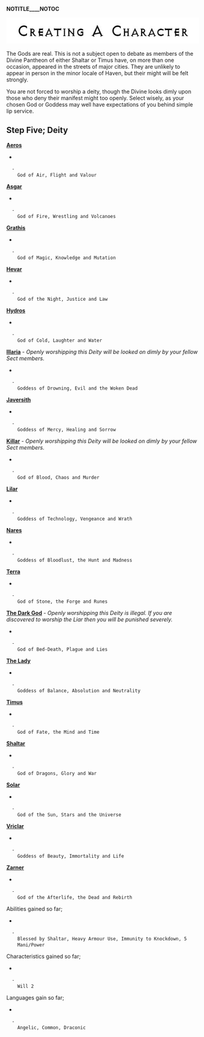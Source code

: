 __NOTITLE____NOTOC__

<div class="center" style="width: auto; margin-left: auto; margin-right: auto;">

![<File:CharGen.jpg>](CharGen.jpg "File:CharGen.jpg")

</div>

The Gods are real. This is not a subject open to debate as members of
the Divine Pantheon of either Shaltar or Timus have, on more than one
occasion, appeared in the streets of major cities. They are unlikely to
appear in person in the minor locale of Haven, but their might will be
felt strongly.

You are not forced to worship a deity, though the Divine looks dimly
upon those who deny their manifest might too openly. Select wisely, as
your chosen God or Goddess may well have expectations of you behind
simple lip service.

## **Step Five; Deity**

**[Aeros](GoldAngelEarthCA "wikilink")**

  -

      -
        God of Air, Flight and Valour

**[Asgar](GoldAngelEarthCAs "wikilink")**

  -

      -
        God of Fire, Wrestling and Volcanoes

**[Grathis](GoldAngelEarthCG "wikilink")**

  -

      -
        God of Magic, Knowledge and Mutation

**[Hevar](GoldAngelEarthCH "wikilink")**

  -

      -
        God of the Night, Justice and Law

**[Hydros](GoldAngelEarthCHy "wikilink")**

  -

      -
        God of Cold, Laughter and Water

**[Illaria](GoldAngelEarthCI "wikilink")** - *Openly worshipping this
Deity will be looked on dimly by your fellow Sect members.*

  -

      -
        Goddess of Drowning, Evil and the Woken Dead

**[Javersith](GoldAngelEarthCJ "wikilink")**

  -

      -
        Goddess of Mercy, Healing and Sorrow

**[Killar](GoldAngelEarthCK "wikilink")** - *Openly worshipping this
Deity will be looked on dimly by your fellow Sect members.*

  -

      -
        God of Blood, Chaos and Murder

**[Lilar](GoldAngelEarthCL "wikilink")**

  -

      -
        Goddess of Technology, Vengeance and Wrath

**[Nares](GoldAngelEarthCN "wikilink")**

  -

      -
        Goddess of Bloodlust, the Hunt and Madness

**[Terra](GoldAngelEarthCT "wikilink")**

  -

      -
        God of Stone, the Forge and Runes

**[The Dark God](GoldAngelEarthCDG "wikilink")** - *Openly worshipping
this Deity is illegal. If you are discovered to worship the Liar then
you will be punished severely.*

  -

      -
        God of Bed-Death, Plague and Lies

**[The Lady](GoldAngelEarthCTL "wikilink")**

  -

      -
        Goddess of Balance, Absolution and Neutrality

**[Timus](GoldAngelEarthCT "wikilink")**

  -

      -
        God of Fate, the Mind and Time

**[Shaltar](GoldAngelEarthCS "wikilink")**

  -

      -
        God of Dragons, Glory and War

**[Solar](GoldAngelEarthCSo "wikilink")**

  -

      -
        God of the Sun, Stars and the Universe

**[Vriclar](GoldAngelEarthCV "wikilink")**

  -

      -
        Goddess of Beauty, Immortality and Life

**[Zarner](GoldAngelEarthCZ "wikilink")**

  -

      -
        God of the Afterlife, the Dead and Rebirth

Abilities gained so far;

  -

      -
        Blessed by Shaltar, Heavy Armour Use, Immunity to Knockdown, 5
        Mani/Power

Characteristics gained so far;

  -

      -
        Will 2

Languages gain so far;

  -

      -
        Angelic, Common, Draconic